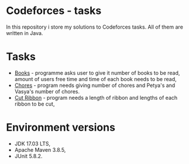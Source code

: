 # Codeforces - tasks
In this repository i store my solutions to Codeforces tasks. All of them are written in Java.

# Tasks
* [Books](https://codeforces.com/problemset/problem/279/B?locale=en) - programme asks user to give it number of books 
to be read, amount of users free time and time of each book needs to be read,
* [Chores](https://codeforces.com/problemset/problem/169/A) - program needs giving number of chores and Petya's and 
Vasya's number of chores.
* [Cut Ribbon](https://codeforces.com/problemset/problem/189/A?locale=en) - program needs a length of ribbon and lengths 
of each ribbon to be cut,

# Environment versions
* JDK 17.03 LTS,
* Apache Maven 3.8.5,
* JUnit 5.8.2.